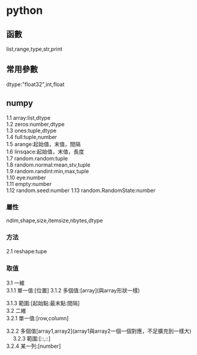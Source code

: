 # python
## 函數
list,range,type,str,print
## 常用參數
dtype:"float32",int,float  
## numpy
1.1 array:list,dtype  
1.2 zeros:number,dtype  
1.3 ones:tuple,dtype  
1.4 full:tuple,number  
1.5 arange:起始值，末值，間隔  
1.6 linsqace:起始值，末值，長度  
1.7 random.random:tuple  
1.8 random.normal:mean,stv,tuple  
1.9 random.randint:min,max,tuple  
1.10 eye:number  
1.11 empty:number  
1.12 random.seed:number
1.13 random.RandomState:number

### 屬性
ndim,shape,size,itemsize,nbytes,dtype
### 方法
2.1 reshape:tupe　　
### 取值
3.1 一維  
3.1.1 單一值:\[位置\]
3.1.2 多個值:\[array\](與array形狀一樣)  

3.1.3 範圍:\[起始點:最末點:間隔\]  
3.2 二維  
3.2.1 單一值:\[row,column\]  

3.2.2 多個值\[array1,array2\](array1與array2一個一個對應，不足擴充到一樣大)  　
3.2.3 範圍:\[::,::\]  
3.2.4 某一列:\[number\]  

